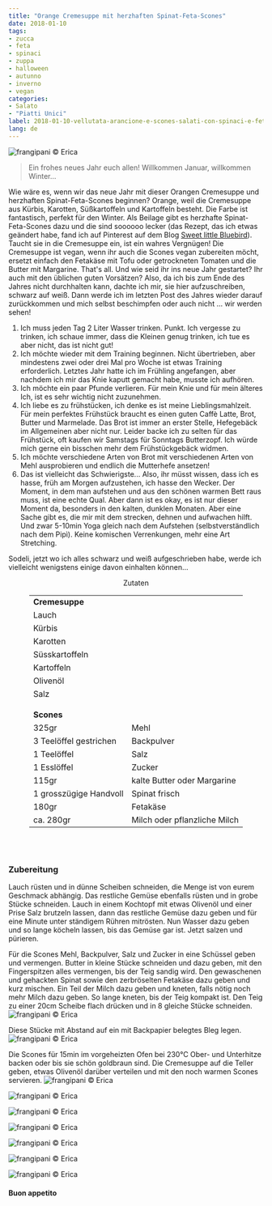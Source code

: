 ```yaml
---
title: "Orange Cremesuppe mit herzhaften Spinat-Feta-Scones"
date: 2018-01-10
tags:
- zucca
- feta
- spinaci
- zuppa
- halloween 
- autunno
- inverno
- vegan
categories:
- Salato
- "Piatti Unici"
label: 2018-01-10-vellutata-arancione-e-scones-salati-con-spinaci-e-feta
lang: de
---
```

![](../2018-01-10-vellutata-arancione-e-scones-salati-con-spinaci-e-feta/header.jpg "frangipani © Erica")

> Ein frohes neues Jahr euch allen! Willkommen Januar, willkommen Winter...

Wie wäre es, wenn wir das neue Jahr mit dieser Orangen Cremesuppe und herzhaften Spinat-Feta-Scones beginnen? Orange, weil die Cremesuppe aus Kürbis, Karotten, Süßkartoffeln und Kartoffeln besteht. Die Farbe ist fantastisch, perfekt für den Winter. Als Beilage gibt es herzhafte Spinat-Feta-Scones dazu und die sind soooooo lecker (das Rezept, das ich etwas geändert habe, fand ich auf Pinterest auf dem Blog <a href="http://www.sweetlittlebluebird.com/2016/02/spinach-feta-scones.html" target="_blank">Sweet little Bluebird</a>). Taucht sie in die Cremesuppe ein, ist ein wahres Vergnügen! Die Cremesuppe ist vegan, wenn ihr auch die Scones vegan zubereiten möcht, ersetzt einfach den Fetakäse mit Tofu oder getrockneten Tomaten und die Butter mit Margarine. That's all. Und wie seid ihr ins neue Jahr gestartet? Ihr auch mit den üblichen guten Vorsätzen? Also, da ich bis zum Ende des Jahres nicht durchhalten kann, dachte ich mir, sie hier aufzuschreiben, schwarz auf weiß. Dann werde ich im letzten Post des Jahres wieder darauf zurückkommen und mich selbst beschimpfen oder auch nicht ... wir werden sehen!
1. Ich muss jeden Tag 2 Liter Wasser trinken. Punkt. Ich vergesse zu trinken, ich schaue immer, dass die Kleinen genug trinken, ich tue es aber nicht, das ist nicht gut!
2. Ich möchte wieder mit dem Training beginnen. Nicht übertrieben, aber mindestens zwei oder drei Mal pro Woche ist etwas Training erforderlich. Letztes Jahr hatte ich im Frühling angefangen, aber nachdem ich mir das Knie kaputt gemacht habe, musste ich aufhören.
3. Ich möchte ein paar Pfunde verlieren. Für mein Knie und für mein älteres Ich, ist es sehr wichtig nicht zuzunehmen.
4. Ich liebe es zu frühstücken, ich denke es ist meine Lieblingsmahlzeit. Für mein perfektes Frühstück braucht es einen guten Caffè Latte, Brot, Butter und Marmelade. Das Brot ist immer an erster Stelle, Hefegebäck im Allgemeinen aber nicht nur. Leider backe ich zu selten für das Frühstück, oft kaufen wir Samstags für Sonntags Butterzopf. Ich würde mich gerne ein bisschen mehr dem Frühstückgebäck widmen.
5. Ich möchte verschiedene Arten von Brot mit verschiedenen Arten von Mehl ausprobieren und endlich die Mutterhefe ansetzen!
6. Das ist vielleicht das Schwierigste... Also, ihr müsst wissen, dass ich es hasse, früh am Morgen aufzustehen, ich hasse den Wecker. Der Moment, in dem man aufstehen und aus den schönen warmen Bett raus muss, ist eine echte Qual. Aber dann ist es okay, es ist nur dieser Moment da, besonders in den kalten, dunklen Monaten. Aber eine Sache gibt es, die mir mit dem strecken, dehnen und aufwachen hilft. Und zwar 5-10min Yoga gleich nach dem Aufstehen (selbstverständlich nach dem Pipì). Keine komischen Verrenkungen, mehr eine Art Stretching.

Sodeli, jetzt wo ich alles schwarz und weiß aufgeschrieben habe, werde ich vielleicht wenigstens einige davon einhalten können...

<div id="wrapper" style="text-align: center">
  <div id="yourdiv" style="display: inline-block;">
    <div class="ingredients">
      <div class="ingredients-title">Zutaten</div>
      <table>
        <tbody>
          <tr>
            <td colspan="2"><b>Cremesuppe</b></td>
          </tr>
          <tr>
            <td>Lauch</td>
          </tr>
          <tr>
            <td>Kürbis</td>
          </tr>
          <tr>
            <td>Karotten</td>
          </tr>
          <tr>
            <td>Süsskartoffeln</td>
          </tr>
          <tr>
            <td>Kartoffeln</td>
          </tr>
          <tr>
            <td>Olivenöl</td>
          </tr>
          <tr>
            <td>Salz</td>
          </tr>
          <tr style="height: 15px;"></tr>
          <tr>          
            <td colspan="2"><b>Scones</b></td>
          </tr>      
          <tr> 
            <td>325gr</td>
            <td>Mehl</td>
          </tr>
          <tr>
            <td>3 Teelöffel gestrichen</td>
            <td>Backpulver</td>
          </tr>      
          <tr> 
            <td>1 Teelöffel</td>
            <td>Salz</td>
          </tr>
          <tr>
            <td>1 Esslöffel</td>
            <td>Zucker</td>
          </tr>      
          <tr> 
            <td>115gr</td>
            <td>kalte Butter oder Margarine</td>
          </tr>
          <tr>
            <td>1 grosszügige Handvoll</td>
            <td>Spinat frisch</td>
          </tr>      
          <tr> 
            <td>180gr</td>
            <td>Fetakäse</td>
          </tr>
          <tr>
            <td>ca. 280gr</td>
            <td>Milch oder pflanzliche Milch</td>
          </tr>
        </tbody>
      </table>
      <br></br>
    </div>
  </div>
</div>


<h3>
  <font color="grey">
    <i class="fa-solid fa-gears"></i>
  </font> Zubereitung
</h3>

Lauch rüsten und in dünne Scheiben schneiden, die Menge ist von eurem Geschmack abhängig. Das restliche Gemüse ebenfalls rüsten und in grobe Stücke schneiden. Lauch in einem Kochtopf mit etwas Olivenöl und einer Prise Salz brutzeln lassen, dann das restliche Gemüse dazu geben und für eine Minute unter ständigem Rühren mitrösten. Nun Wasser dazu geben und so lange köcheln lassen, bis das Gemüse gar ist. Jetzt salzen und pürieren.

Für die Scones Mehl, Backpulver, Salz und Zucker in eine Schüssel geben und vermengen. Butter in kleine Stücke schneiden und dazu geben, mit den Fingerspitzen alles vermengen, bis der Teig sandig wird. Den gewaschenen und gehackten Spinat sowie den zerbröselten Fetakäse dazu geben und kurz mischen. Ein Teil der Milch dazu geben und kneten, falls nötig noch mehr Milch dazu geben. So lange kneten, bis der Teig kompakt ist. Den Teig zu einer 20cm Scheibe flach drücken und in 8 gleiche Stücke schneiden.
![](../2018-01-10-vellutata-arancione-e-scones-salati-con-spinaci-e-feta/discoscones.jpg "frangipani © Erica")

Diese Stücke mit Abstand auf ein mit Backpapier belegtes Bleg legen.
![](../2018-01-10-vellutata-arancione-e-scones-salati-con-spinaci-e-feta/teglia.jpg "frangipani © Erica")

Die Scones für 15min im vorgeheizten Ofen bei 230°C Ober- und Unterhitze backen oder bis sie schön goldbraun sind. Die Cremesuppe auf die Teller geben, etwas Olivenöl darüber verteilen und mit den noch warmen Scones servieren.
![](../2018-01-10-vellutata-arancione-e-scones-salati-con-spinaci-e-feta/risultato1.jpg "frangipani © Erica")

![](../2018-01-10-vellutata-arancione-e-scones-salati-con-spinaci-e-feta/risultato2.jpg "frangipani © Erica")

![](../2018-01-10-vellutata-arancione-e-scones-salati-con-spinaci-e-feta/risultato3.jpg "frangipani © Erica")

![](../2018-01-10-vellutata-arancione-e-scones-salati-con-spinaci-e-feta/risultato4.jpg "frangipani © Erica")

![](../2018-01-10-vellutata-arancione-e-scones-salati-con-spinaci-e-feta/risultato5.jpg "frangipani © Erica")

![](../2018-01-10-vellutata-arancione-e-scones-salati-con-spinaci-e-feta/risultato6.jpg "frangipani © Erica")

![](../2018-01-10-vellutata-arancione-e-scones-salati-con-spinaci-e-feta/risultato7.jpg "frangipani © Erica")

<h4>Buon appetito
  <font color="red">
    <i class="fa-regular fa-face-smile"></i>
  </font>
</h4>
